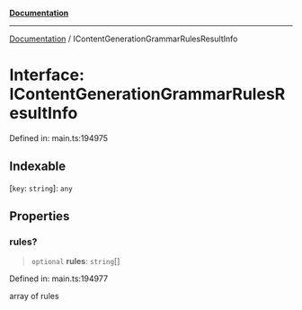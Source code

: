 [**Documentation**](../README.md)

***

[Documentation](../README.md) / IContentGenerationGrammarRulesResultInfo

# Interface: IContentGenerationGrammarRulesResultInfo

Defined in: main.ts:194975

## Indexable

\[`key`: `string`\]: `any`

## Properties

### rules?

> `optional` **rules**: `string`[]

Defined in: main.ts:194977

array of rules
